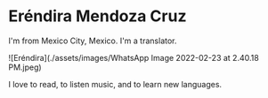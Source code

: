 # Eréndira Mendoza Cruz

I'm from Mexico City, Mexico. I'm a translator.

![Eréndira](./assets/images/WhatsApp Image 2022-02-23 at 2.40.18 PM.jpeg)

I love to read, to listen music, and to learn new languages.
